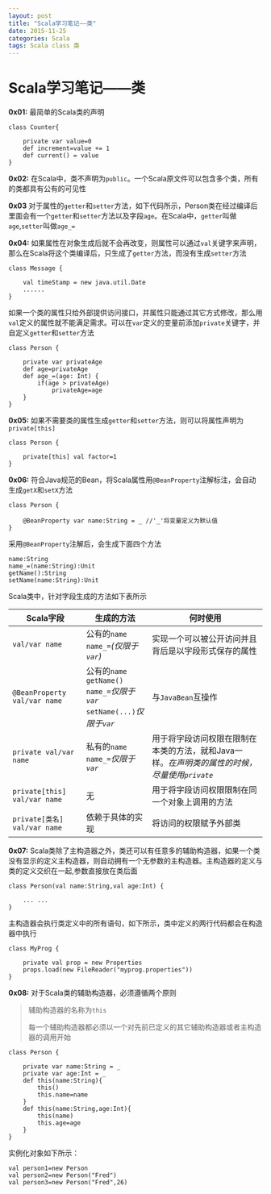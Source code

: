 ```yaml
---
layout: post
title: "Scala学习笔记——类"
date: 2015-11-25
categories: Scala
tags: Scala class 类
---
```


# Scala学习笔记——类

**0x01:** 最简单的Scala类的声明

	class Counter{
		
		private var value=0
		def increment=value += 1
		def current() = value
	}

**0x02:** 在Scala中，类不声明为`public`。一个Scala原文件可以包含多个类，所有的类都具有公有的可见性

**0x03** 对于属性的`getter`和`setter`方法，如下代码所示，Person类在经过编译后里面会有一个`getter`和`setter`方法以及字段`age`。在Scala中，`getter`叫做`age`,`setter`叫做`age_=` 

**0x04:** 如果属性在对象生成后就不会再改变，则属性可以通过`val`关键字来声明，那么在Scala将这个类编译后，只生成了`getter`方法，而没有生成`setter`方法

	class Message {
	
		val timeStamp = new java.util.Date
		......
	}

如果一个类的属性只给外部提供访问接口，并属性只能通过其它方式修改，那么用`val`定义的属性就不能满足需求。可以在`var`定义的变量前添加`private`关键字，并自定义`getter`和`setter`方法

	class Person {
		
		private var privateAge
		def age=privateAge
		def age_=(age: Int) {
			if(age > privateAge)
				privateAge=age
		}
	}

**0x05:** 如果不需要类的属性生成`getter`和`setter`方法，则可以将属性声明为`private[this]`

	class Person {
		
		private[this] val factor=1
	}


**0x06:** 符合Java规范的Bean，将Scala属性用`@BeanProperty`注解标注，会自动生成`getX`和`setX`方法

	class Person {
	
		@BeanProperty var name:String = _ //'_'将变量定义为默认值
	}


采用`@BeanProperty`注解后，会生成下面四个方法

	name:String
	name_=(name:String):Unit
	getName():String
	setName(name:String):Unit

Scala类中，针对字段生成的方法如下表所示

|Scala字段|生成的方法|何时使用|
|--------|---------|-------|
|`val/var name`|公有的`name`<br/>`name_=`*(仅限于`var`)*|实现一个可以被公开访问并且背后是以字段形式保存的属性|
|`@BeanProperty val/var name`|公有的`name`<br/>`getName()`<br/>`name_=`*仅限于`var`*<br/>`setName(...)`*仅限于`var`*|与`JavaBean`互操作|
|`private val/var name`|私有的`name`<br/>`name_=`*仅限于`var`*|用于将字段访问权限在限制在本类的方法，就和Java一样。*在声明类的属性的时候，尽量使用`private`*|
|`private[this] val/var name`|无|用于将字段访问权限限制在同一个对象上调用的方法|
|`private[类名] val/var name`|依赖于具体的实现|将访问的权限赋予外部类|

**0x07:** Scala类除了主构造器之外，类还可以有任意多的辅助构造器，如果一个类没有显示的定义主构造器，则自动拥有一个无参数的主构造器。主构造器的定义与类的定义交织在一起,参数直接放在类后面
	
	class Person(val name:String,val age:Int) {
		
		... ...
	}

主构造器会执行类定义中的所有语句，如下所示，类中定义的两行代码都会在构造器中执行

	class MyProg {
		
		private val prop = new Properties
		props.load(new FileReader("myprog.properties"))
	}

**0x08:** 对于Scala类的辅助构造器，必须遵循两个原则

> 辅助构造器的名称为`this`
> 
> 每一个辅助构造器都必须以一个对先前已定义的其它辅助构造器或者主构造器的调用开始


	class Person {
		
		private var name:String = _
		private var age:Int = _
		def this(name:String){
			this()
			this.name=name
		}
		def this(name:String,age:Int){
			this(name)
			this.age=age
		}
	}


实例化对象如下所示：

	val person1=new Person
	val person2=new Person("Fred")
	val person3=new Person("Fred",26)
